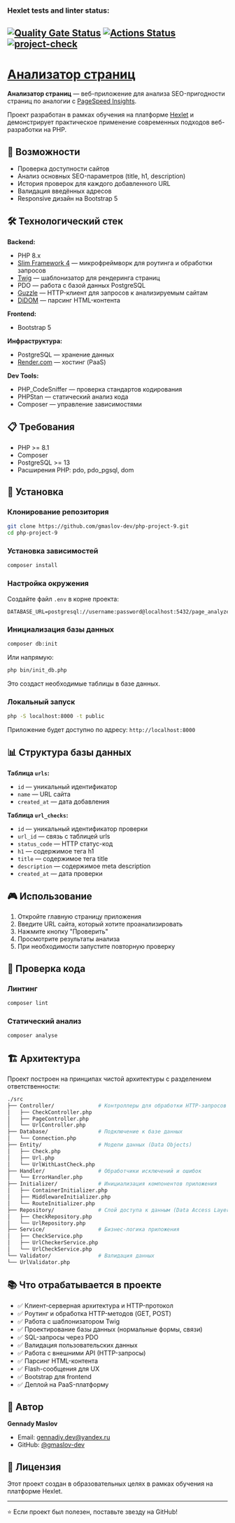 ### Hexlet tests and linter status:
[![Quality Gate Status](https://sonarcloud.io/api/project_badges/measure?project=gmaslov-dev_php-project-9&metric=alert_status)](https://sonarcloud.io/summary/new_code?id=gmaslov-dev_php-project-9)
[![Actions Status](https://github.com/gmaslov-dev/php-project-9/actions/workflows/hexlet-check.yml/badge.svg)](https://github.com/gmaslov-dev/php-project-9/actions)
[![project-check](https://github.com/StandAlone404/php-project-48/actions/workflows/project-check.yml/badge.svg)](https://github.com/gmaslov-dev/php-project-9/actions/workflows/project-check.yml)
---
# [Анализатор страниц](https://php-project-9-9cq6.onrender.com/)

**Анализатор страниц** — веб-приложение для анализа SEO-пригодности страниц по аналогии с [PageSpeed Insights](https://pagespeed.web.dev/).

Проект разработан в рамках обучения на платформе [Hexlet](https://hexlet.io) и демонстрирует практическое применение современных подходов веб-разработки на PHP.

## 🎯 Возможности

- Проверка доступности сайтов
- Анализ основных SEO-параметров (title, h1, description)
- История проверок для каждого добавленного URL
- Валидация введённых адресов
- Responsive дизайн на Bootstrap 5

## 🛠 Технологический стек

**Backend:**
- PHP 8.x
- [Slim Framework 4](https://www.slimframework.com/) — микрофреймворк для роутинга и обработки запросов
- [Twig](https://twig.symfony.com/) — шаблонизатор для рендеринга страниц
- PDO — работа с базой данных PostgreSQL
- [Guzzle](https://docs.guzzlephp.org/) — HTTP-клиент для запросов к анализируемым сайтам
- [DiDOM](https://github.com/Imangazaliev/DiDOM) — парсинг HTML-контента

**Frontend:**
- Bootstrap 5

**Инфраструктура:**
- PostgreSQL — хранение данных
- [Render.com](https://render.com) — хостинг (PaaS)

**Dev Tools:**
- PHP_CodeSniffer — проверка стандартов кодирования
- PHPStan — статический анализ кода
- Composer — управление зависимостями

## 📋 Требования

- PHP >= 8.1
- Composer
- PostgreSQL >= 13
- Расширения PHP: pdo, pdo_pgsql, dom

## 🚀 Установка

### Клонирование репозитория

```bash
git clone https://github.com/gmaslov-dev/php-project-9.git
cd php-project-9
```

### Установка зависимостей

```bash
composer install
```

### Настройка окружения

Создайте файл `.env` в корне проекта:

```env
DATABASE_URL=postgresql://username:password@localhost:5432/page_analyzer
```

### Инициализация базы данных

```bash
composer db:init
```

Или напрямую:

```bash
php bin/init_db.php
```

Это создаст необходимые таблицы в базе данных.

### Локальный запуск

```bash
php -S localhost:8000 -t public
```

Приложение будет доступно по адресу: `http://localhost:8000`

## 📊 Структура базы данных

**Таблица `urls`:**
- `id` — уникальный идентификатор
- `name` — URL сайта
- `created_at` — дата добавления

**Таблица `url_checks`:**
- `id` — уникальный идентификатор проверки
- `url_id` — связь с таблицей urls
- `status_code` — HTTP статус-код
- `h1` — содержимое тега h1
- `title` — содержимое тега title
- `description` — содержимое meta description
- `created_at` — дата проверки

## 🎮 Использование

1. Откройте главную страницу приложения
2. Введите URL сайта, который хотите проанализировать
3. Нажмите кнопку "Проверить"
4. Просмотрите результаты анализа
5. При необходимости запустите повторную проверку

## 🧪 Проверка кода

### Линтинг

```bash
composer lint
```

### Статический анализ

```bash
composer analyse
```

## 🏗 Архитектура

Проект построен на принципах чистой архитектуры с разделением ответственности:
```bash
./src
├── Controller/              # Контроллеры для обработки HTTP-запросов
│   ├── CheckController.php
│   ├── PageController.php
│   └── UrlController.php
├── Database/                # Подключение к базе данных
│   └── Connection.php
├── Entity/                  # Модели данных (Data Objects)
│   ├── Check.php
│   ├── Url.php
│   └── UrlWithLastCheck.php
├── Handler/                 # Обработчики исключений и ошибок
│   └── ErrorHandler.php
├── Initializer/             # Инициализация компонентов приложения
│   ├── ContainerInitializer.php
│   ├── MiddlewareInitializer.php
│   └── RouteInitializer.php
├── Repository/              # Слой доступа к данным (Data Access Layer)
│   ├── CheckRepository.php
│   └── UrlRepository.php
├── Service/                 # Бизнес-логика приложения
│   ├── CheckService.php
│   ├── UrlCheckerService.php
│   └── UrlCheckService.php
└── Validator/               # Валидация данных
└── UrlValidator.php
```
## 📚 Что отрабатывается в проекте

- ✅ Клиент-серверная архитектура и HTTP-протокол
- ✅ Роутинг и обработка HTTP-методов (GET, POST)
- ✅ Работа с шаблонизатором Twig
- ✅ Проектирование базы данных (нормальные формы, связи)
- ✅ SQL-запросы через PDO
- ✅ Валидация пользовательских данных
- ✅ Работа с внешними API (HTTP-запросы)
- ✅ Парсинг HTML-контента
- ✅ Flash-сообщения для UX
- ✅ Bootstrap для frontend
- ✅ Деплой на PaaS-платформу

## 👤 Автор

**Gennady Maslov**
- Email: gennadiy.dev@yandex.ru
- GitHub: [@gmaslov-dev](https://github.com/gmaslov-dev)

## 📄 Лицензия

Этот проект создан в образовательных целях в рамках обучения на платформе Hexlet.

---

⭐️ Если проект был полезен, поставьте звезду на GitHub!